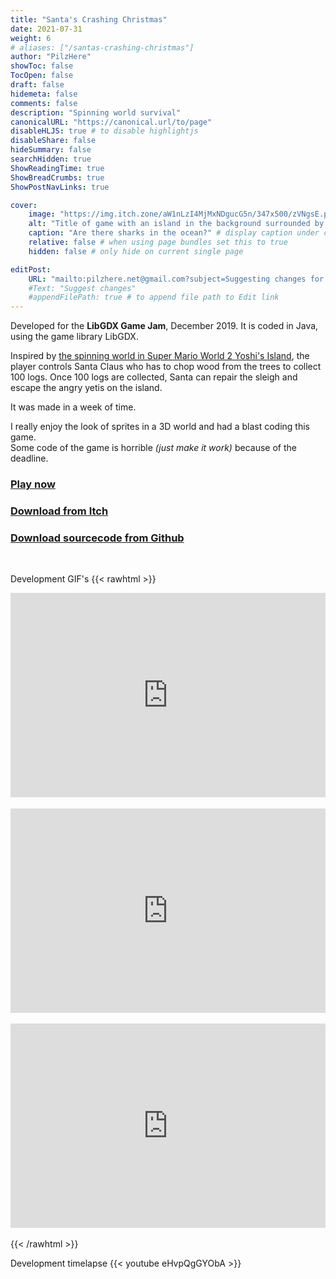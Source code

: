 ```yaml
---
title: "Santa's Crashing Christmas"
date: 2021-07-31
weight: 6
# aliases: ["/santas-crashing-christmas"]
author: "PilzHere"
showToc: false
TocOpen: false
draft: false
hidemeta: false
comments: false
description: "Spinning world survival"
canonicalURL: "https://canonical.url/to/page"
disableHLJS: true # to disable highlightjs
disableShare: false
hideSummary: false
searchHidden: true
ShowReadingTime: true
ShowBreadCrumbs: true
ShowPostNavLinks: true

cover:
    image: "https://img.itch.zone/aW1nLzI4MjMxNDgucG5n/347x500/zVNgsE.png"
    alt: "Title of game with an island in the background surrounded by ocean." # alt text
    caption: "Are there sharks in the ocean?" # display caption under cover
    relative: false # when using page bundles set this to true
    hidden: false # only hide on current single page

editPost:
    URL: "mailto:pilzhere.net@gmail.com?subject=Suggesting changes for "
    #Text: "Suggest changes"
    #appendFilePath: true # to append file path to Edit link
---
```


Developed for the **LibGDX Game Jam**, December 2019.
It is coded in Java, using the game library LibGDX.

Inspired by [the spinning world in Super Mario World 2 Yoshi's Island](https://youtu.be/U8btNneN8ew?t=255), the player controls Santa Claus who has to chop wood from the trees to collect 100 logs. Once 100 logs are collected, Santa can repair the sleigh and escape the angry yetis on the island.

It was made in a week of time.

I really enjoy the look of sprites in a 3D world and had a blast coding this game.\
Some code of the game is horrible *(just make it work)* because of the deadline.

### [Play now](/games/santas-crashing-christmas/play-santas-crashing-christmas)

### [Download from Itch](https://pilzhere.itch.io/santas-crashing-christmas)

### [Download sourcecode from Github](https://github.com/PilzHere/ChristmasGame)

&nbsp;

Development GIF's
{{< rawhtml >}}
    <div style='position:relative; padding-bottom:calc(56.23% + 44px)'><iframe src='https://gfycat.com/ifr/OfficialImpossibleLeafcutterant' frameborder='0' scrolling='no' width='100%' height='100%' style='position:absolute;top:0;left:0;' allowfullscreen></iframe></div>
    <br />
    <div style='position:relative; padding-bottom:calc(56.23% + 44px)'><iframe src='https://gfycat.com/ifr/ExaltedAdolescentFreshwatereel' frameborder='0' scrolling='no' width='100%' height='100%' style='position:absolute;top:0;left:0;' allowfullscreen></iframe></div>
    <br />
    <div style='position:relative; padding-bottom:calc(56.23% + 44px)'><iframe src='https://gfycat.com/ifr/ZigzagEnlightenedBuffalo' frameborder='0' scrolling='no' width='100%' height='100%' style='position:absolute;top:0;left:0;' allowfullscreen></iframe></div>
    <br />
{{< /rawhtml >}}

Development timelapse
{{< youtube eHvpQgGYObA >}}
